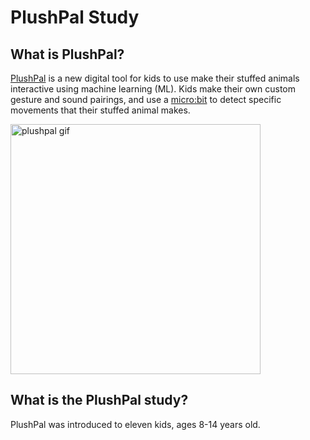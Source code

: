 # PlushPal Study

## What is PlushPal?
[PlushPal](https://ttseng.github.io/plushie/) is a new digital tool for kids to use make their stuffed animals interactive using machine learning (ML). Kids make their own custom gesture and sound pairings, and use a [micro:bit](https://microbit.org) to detect specific movements that their stuffed animal makes. 

<img src="/img/plushpal-demo.gif" alt="plushpal gif" width="400"/>

## What is the PlushPal study?
PlushPal was introduced to eleven kids, ages 8-14 years old.
